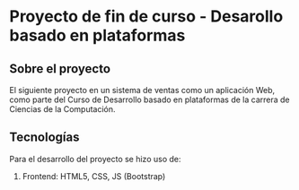 # Proyecto de fin de curso - Desarollo basado en plataformas
## Sobre el proyecto

El siguiente proyecto en un sistema de ventas como un aplicación Web,
como parte del Curso de Desarrollo basado en plataformas de la carrera
de Ciencias de la Computación.

## Tecnologías

Para el desarrollo del proyecto se hizo uso de:
1. Frontend: HTML5, CSS, JS (Bootstrap)
 
